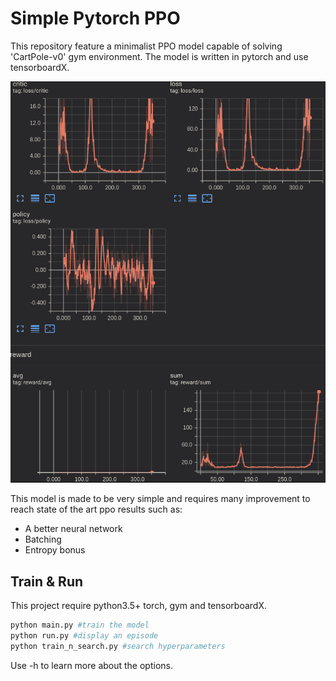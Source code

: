 # Simple Pytorch PPO

This repository feature a minimalist PPO model capable of solving 'CartPole-v0' gym environment. The model is written in pytorch and use tensorboardX.

![tensorboard_screen.png](tensorboard_screen.png)

This model is made to be very simple and requires many improvement to reach state of the art ppo results such as:

- A better neural network
- Batching
- Entropy bonus

## Train & Run

This project require python3.5+ torch, gym and tensorboardX.

```bash
python main.py #train the model
python run.py #display an episode
python train_n_search.py #search hyperparameters
```

Use -h to learn more about the options.